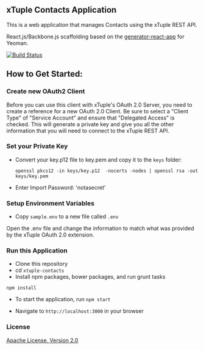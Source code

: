 ## xTuple Contacts Application

This is a web application that manages Contacts using the xTuple REST API.

React.js/Backbone.js scaffolding based on the
  [generator-react-app](https://github.com/js-experiments/generator-react-app) for Yeoman.

[![Build Status](https://travis-ci.org/lynnaloo/xtuple-contacts.svg)](https://travis-ci.org/lynnaloo/xtuple-contacts.svg)

## How to Get Started:

### Create new OAuth2 Client

Before you can use this client with xTuple's OAuth 2.0 Server,
you need to create a reference for a new OAuth 2.0 Client. Be sure to select a
"Client Type" of "Service Account" and ensure that "Delegated Access" is checked.
This will generate a private key and give you all the other information that you will
need to connect to the xTuple REST API.

### Set your Private Key

* Convert your key.p12 file to key.pem and copy it to the `keys` folder:

   `openssl pkcs12 -in keys/key.p12  -nocerts -nodes | openssl rsa -out keys/key.pem`

* Enter Import Password: 'notasecret'

### Setup Environment Variables

* Copy `sample.env` to a new file called `.env`

Open the .env file and change the information to match what was provided
by the xTuple OAuth 2.0 extension.


### Run this Application

* Clone this repository
* cd `xtuple-contacts`
* Install npm packages, bower packages, and run grunt tasks

```
npm install
```

* To start the application, run `npm start`

* Navigate to `http://localhost:3000` in your browser

### License

[Apache License, Version 2.0](http://www.apache.org/licenses/LICENSE-2.0.html)
